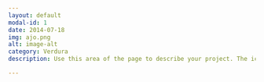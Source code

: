 ```yaml
---
layout: default
modal-id: 1
date: 2014-07-18
img: ajo.png
alt: image-alt
category: Verdura
description: Use this area of the page to describe your project. The icon above is part of a free icon set by <a href="https://sellfy.com/p/8Q9P/jV3VZ/">Flat Icons</a>. On their website, you can download their free set with 16 icons, or you can purchase the entire set with 146 icons for only $12!

---
```

